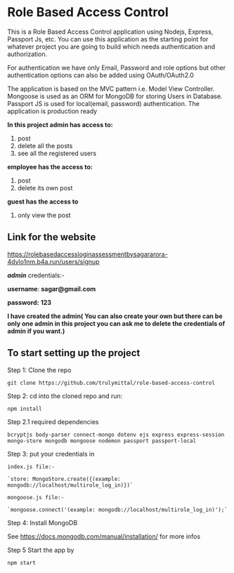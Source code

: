 # Role Based Access Control
This is a Role Based Access Control application using Nodejs, Express, Passport Js, etc. You can use this application as the starting point for whatever project you are going to build which needs authentication and authorization.

For authentication we have only Email, Password and role options but other authentication options can also be added using OAuth/OAuth2.0

The application is based on the MVC pattern i.e. Model View Controller.
Mongoose is used as an ORM for MongoDB for storing Users in Database.
Passport JS is used for local(email, password) authentication.
The application is production ready

**In this project admin has access to:**
1) post
2) delete all the posts
3) see all the registered users

**employee has the access to:**
1) post
2) delete its own post

**guest has the access to**
1) only view the post

## Link for the website ##
https://rolebasedaccessloginassessmentbysagararora-4dylo1nm.b4a.run/users/signup

***admin*** credentials:-

**username**: __sagar@gmail.com__

**password:** __123__

**I have created the admin( You can also create your own but there can be only one admin in this project you can ask me to delete the credentials of admin if you want.)**
## To start setting up the project
Step 1: Clone the repo

`git clone https://github.com/trulymittal/role-based-access-control`

Step 2: cd into the cloned repo and run:

`npm install`

Step 2.1 required dependencies

`bcryptjs
body-parser
connect-mongo
dotenv
ejs
express
express-session
mongo-store
mongodb
mongoose
nodemon
passport
passport-local`

Step 3: put your credentials in 

    index.js file:-
    
    `store: MongoStore.create({(example: mongodb://localhost/multirole_log_in)})`
    
    mongoose.js file:-
    
    `mongoose.connect('(example: mongodb://localhost/multirole_log_in)');`

    

Step 4: Install MongoDB

See https://docs.mongodb.com/manual/installation/ for more infos

Step 5 Start the app by

`npm start`




